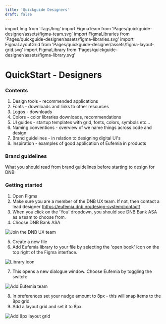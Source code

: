 ```yaml
---
title: 'Quickguide Designers'
draft: false
---
```


import Img from 'Tags/Img'
import FigmaTeam from 'Pages/quickguide-designer/assets/figma-team.svg'
import FigmaLibraries from 'Pages/quickguide-designer/assets/figma-libraries.svg'
import FigmaLayoutGrid from 'Pages/quickguide-designer/assets/figma-layout-grid.svg'
import FigmaLibrary from 'Pages/quickguide-designer/assets/figma-library.svg'

# QuickStart - Designers

### Contents

1.  Design tools - recommended applications
1.  Fonts - downloads and links to other resources
1.  Logos - downloads
1.  Colors - color libraries downloads, recommendations
1.  UI guides - startup templates with grid, fonts, colors, symbols etc...
1.  Naming conventions - overview of we name things across code and design
1.  Brand guidelines - in relation to designing digital UI's
1.  Inspiration - examples of good application of Eufemia in products

### Brand guidelines

What you should read from brand guidelines before starting to design for DNB

### Getting started

1. Open Figma
2. Make sure you are a member of the DNB UX team. If not, then contact a lead designer (https://eufemia.dnb.no/design-system/contact)
3. When you click on the 'You' dropdown, you should see DNB Bank ASA as a team to choose from.
4. Choose DNB Bank ASA

<Img src={FigmaTeam} caption="Join the DNB UX team" alt="Join the DNB UX team" />

5. Create a new file
6. Add Eufemia library to your file by selecting the 'open book' icon on the top right of the Figma interface.

<Img src={FigmaLibrary} caption="Figma's library icon" alt="Library icon" />

7. This opens a new dialogue window. Choose Eufemia by toggling the switch:

<Img src={FigmaLibraries} caption="Add the Eufemia library" alt="Add Eufemia team" />

8. In preferences set your nudge amount to 8px - this will snap items to the 8px grid
9. Add a layout grid and set it to 8px:

<Img src={FigmaLayoutGrid} caption="Add an 8px layout grid" alt="Add 8px layout grid" />
